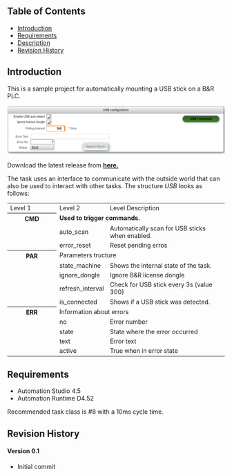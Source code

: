 ## Table of Contents
* [Introduction](#Introduction)
* [Requirements](#Requirements)
* [Description](#Description)
* [Revision History](#Revision-History)

<a name="Introduction"></a>
## Introduction
This is a sample project for automatically mounting a USB stick on a B&R PLC.

![](Logical/mappView/Resources/Media/screenshot_main.png)

Download the latest release from [**here.**](https://github.com/br-automation-com/AS-USB/releases/latest) 

<a name="Description"></a>
The task uses an interface to communicate with the outside world that can also be used to interact with other tasks. The structure *USB* looks as follows:

<table>
  <tr>
    <td width=100>Level 1</td>
    <td>Level 2</td>
    <td>Level Description</td>
  </tr>
  <tr style="font-weight:bold">
    <th>CMD</th>
    <td colspan="3">Used to trigger commands.</td>
  </tr>
  <tr>
   <td></td>
   <td>auto_scan</td>
   <td colspan="3">Automatically scan for USB sticks when enabled.</td>
  </tr>
  <tr>
   <td></td>
   <td>error_reset</td>
   <td colspan="3">Reset pending erros</td>
  </tr>
    <th> PAR </th>
    <td colspan="3">Parameters tructure</td>
  </tr>
      <tr>
   <td></td>
   <td>state_machine</td>
   <td colspan="3">Shows the internal state of the task.</td>
  </tr>
   <tr>
   <td></td>
   <td>ignore_dongle</td>
   <td colspan="3">Ignore B&R license dongle</td>
  </tr>
    <tr>
   <td></td>
   <td>refresh_interval</td>
   <td colspan="3">Check for USB stick every 3s (value 300)</td>
  </tr>
    <tr>
   <td></td>
   <td>is_connected</td>
   <td colspan="3">Shows if a USB stick was detected.</td>
  </tr>
   <tr>
    <th> ERR </th>
    <td colspan="3">Information about errors</td>
  </tr>
   <tr>
   <td></td>
   <td>no</td>
   <td colspan="3">Error number</td>
  </tr>
  <tr>
   <td></td>
   <td>state</td>
   <td colspan="3">State where the error occurred</td>
  </tr>
  <tr>
   <td></td>
   <td>text</td>
   <td colspan="3">Error text</td>
  </tr>
  <tr>
   <td></td>
   <td>active</td>
   <td colspan="3">True when in error state</td>
  </tr>
</table>

<a name="Requirements"></a>
## Requirements
* Automation Studio 4.5
* Automation Runtime D4.52

Recommended task class is #8 with a 10ms cycle time.

<a name="Revision-History"></a>
## Revision History

#### Version 0.1
- Initial commit
